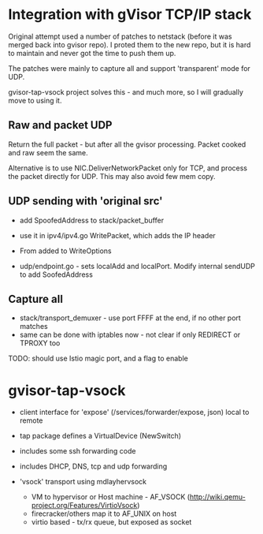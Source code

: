 # Integration with gVisor TCP/IP stack

Original attempt used a number of patches to netstack (before it was merged back into
gvisor repo). I proted them to the new repo, but it is hard to maintain and never
got the time to push them up.

The patches were mainly to capture all and support 'transparent' mode for UDP.

gvisor-tap-vsock project solves this - and much more, so I will gradually move
to using it. 

## Raw and packet UDP 

Return the full packet - but after all the gvisor processing. Packet cooked and raw seem the same.

Alternative is to use NIC.DeliverNetworkPacket only for TCP, and process the packet directly for UDP.
This may also avoid few mem copy.


## UDP sending with 'original src'

- add SpoofedAddress to stack/packet_buffer
- use it in ipv4/ipv4.go WritePacket, which adds the IP header

- From added to WriteOptions
- udp/endpoint.go - sets localAdd and localPort. Modify internal sendUDP to add SoofedAddress

## Capture all

- stack/transport_demuxer - use port FFFF at the end, if no other port matches
- same can be done with iptables now - not clear if only REDIRECT or TPROXY too

TODO: should use Istio magic port, and a flag to enable


# gvisor-tap-vsock

- client interface for 'expose' (/services/forwarder/expose, json) local to remote
- tap package defines a VirtualDevice (NewSwitch)
- includes some ssh forwarding code
- includes DHCP, DNS, tcp and udp forwarding

- 'vsock' transport using mdlayhervsock
  - VM to hypervisor or Host machine - AF_VSOCK (http://wiki.qemu-project.org/Features/VirtioVsock)
  - firecracker/others map it to AF_UNIX on host
  - virtio based - tx/rx queue, but exposed as socket
